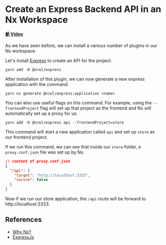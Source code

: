 # Create an Express Backend API in an Nx Workspace

**[📹 Video](https://egghead.io/lessons/egghead-create-an-express-backend-api-in-an-nx-workspace)**

As we have seen before, we can install a various number of plugins in our Nx workspace.

Let's install [Express](https://expressjs.com/) to create an API for the project.

```shell
yarn add -D @nrwl/express
```

After installation of this plugin, we can now generate a new express application with the command:

```shell
yarn nx generate @nrwl/express:application <name>
```

You can also use useful flags on this command. For example, using the `--frontendProject` flag will set up that project as the frontend and Nx will automatically set up a proxy for us.

```shell
yarn add -D @nrwl/express api --frontendProject=store
```

This command will start a new application called `api` and set up `store` as our frontend project.

If we run this command, we can see that inside our `store` folder, a `proxy.conf.json` file was set up by Nx.

```json
// content of proxy.conf.json
{
  "/api": {
    "target": "http://localhost:3333",
    "secure": false
  }
}
```

Now if we run our store application, the `/api` route will be forward to http://localhost:3333.


## References

- [Why Nx?](https://nx.dev/latest/react/getting-started/why-nx)
- [ExpressJs](https://expressjs.com/)